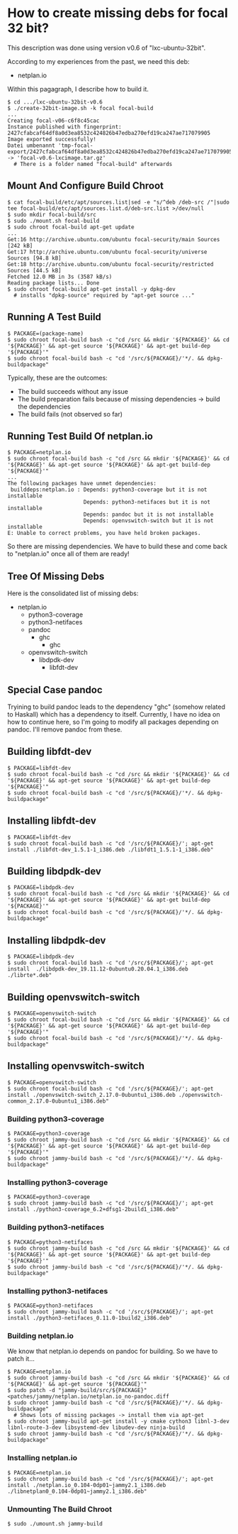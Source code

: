How to create missing debs for focal 32 bit?
============================================

This description was done using version v0.6
of "lxc-ubuntu-32bit".

According to my experiences from the past, we need this deb:

- netplan.io

Within this pagagraph, I describe how to build it.

```
$ cd .../lxc-ubuntu-32bit-v0.6
$ ./create-32bit-image.sh -k focal focal-build
...
Creating focal-v06-c6f8c45cac
Instance published with fingerprint: 2427cfabcaf64df8a0d3ea8532c424826b47edba270efd19ca247ae717079905
Image exported successfully!           
Datei umbenannt 'tmp-focal-export/2427cfabcaf64df8a0d3ea8532c424826b47edba270efd19ca247ae717079905.tar.gz' -> 'focal-v0.6-lxcimage.tar.gz'
  # There is a folder named "focal-build" afterwards
```

## Mount And Configure Build Chroot

```
$ cat focal-build/etc/apt/sources.list|sed -e "s/^deb /deb-src /"|sudo tee focal-build/etc/apt/sources.list.d/deb-src.list >/dev/null
$ sudo mkdir focal-build/src
$ sudo ./mount.sh focal-build
$ sudo chroot focal-build apt-get update
...
Get:16 http://archive.ubuntu.com/ubuntu focal-security/main Sources [242 kB]
Get:17 http://archive.ubuntu.com/ubuntu focal-security/universe Sources [94.8 kB]
Get:18 http://archive.ubuntu.com/ubuntu focal-security/restricted Sources [44.5 kB]
Fetched 12.0 MB in 3s (3587 kB/s)                       
Reading package lists... Done
$ sudo chroot focal-build apt-get install -y dpkg-dev
  # installs "dpkg-source" required by "apt-get source ..."
```

## Running A Test Build

```
$ PACKAGE=(package-name)
$ sudo chroot focal-build bash -c "cd /src && mkdir '${PACKAGE}' && cd '${PACKAGE}' && apt-get source '${PACKAGE}' && apt-get build-dep '${PACKAGE}'"
$ sudo chroot focal-build bash -c "cd '/src/${PACKAGE}/'*/. && dpkg-buildpackage"
```

Typically, these are the outcomes:

- The build succeeds without any issue
- The build preparation fails because of missing dependencies -> build the dependencies
- The build fails (not observed so far)

## Running Test Build Of netplan.io

```
$ PACKAGE=netplan.io
$ sudo chroot focal-build bash -c "cd /src && mkdir '${PACKAGE}' && cd '${PACKAGE}' && apt-get source '${PACKAGE}' && apt-get build-dep '${PACKAGE}'"
...
The following packages have unmet dependencies:
 builddeps:netplan.io : Depends: python3-coverage but it is not installable
                        Depends: python3-netifaces but it is not installable
                        Depends: pandoc but it is not installable
                        Depends: openvswitch-switch but it is not installable
E: Unable to correct problems, you have held broken packages.
```

So there are missing dependencies. We have to build these
and come back to "netplan.io" once all of them are ready!

## Tree Of Missing Debs

Here is the consolidated list of missing debs:

- netplan.io
  - python3-coverage
  - python3-netifaces
  - pandoc
    - ghc
      - ghc
  - openvswitch-switch
    - libdpdk-dev
      - libfdt-dev

## Special Case pandoc

Tryining to build pandoc leads to the dependency "ghc" (somehow related to Haskall)
which has a dependency to itself. Currently, I have no idea on how to continue here,
so I'm going to modify all packages depending on pandoc. I'll remove pandoc from these.

## Building libfdt-dev

```
$ PACKAGE=libfdt-dev
$ sudo chroot focal-build bash -c "cd /src && mkdir '${PACKAGE}' && cd '${PACKAGE}' && apt-get source '${PACKAGE}' && apt-get build-dep '${PACKAGE}'"
$ sudo chroot focal-build bash -c "cd '/src/${PACKAGE}/'*/. && dpkg-buildpackage"
```

## Installing libfdt-dev

```
$ PACKAGE=libfdt-dev
$ sudo chroot focal-build bash -c "cd '/src/${PACKAGE}/'; apt-get install ./libfdt-dev_1.5.1-1_i386.deb ./libfdt1_1.5.1-1_i386.deb"
```

## Building libdpdk-dev

```
$ PACKAGE=libdpdk-dev
$ sudo chroot focal-build bash -c "cd /src && mkdir '${PACKAGE}' && cd '${PACKAGE}' && apt-get source '${PACKAGE}' && apt-get build-dep '${PACKAGE}'"
$ sudo chroot focal-build bash -c "cd '/src/${PACKAGE}/'*/. && dpkg-buildpackage"
```

## Installing libdpdk-dev

```
$ PACKAGE=libdpdk-dev
$ sudo chroot focal-build bash -c "cd '/src/${PACKAGE}/'; apt-get install  ./libdpdk-dev_19.11.12-0ubuntu0.20.04.1_i386.deb ./librte*.deb"
```

## Building openvswitch-switch

```
$ PACKAGE=openvswitch-switch
$ sudo chroot focal-build bash -c "cd /src && mkdir '${PACKAGE}' && cd '${PACKAGE}' && apt-get source '${PACKAGE}' && apt-get build-dep '${PACKAGE}'"
$ sudo chroot focal-build bash -c "cd '/src/${PACKAGE}/'*/. && dpkg-buildpackage"
```

## Installing openvswitch-switch

```
$ PACKAGE=openvswitch-switch
$ sudo chroot focal-build bash -c "cd '/src/${PACKAGE}/'; apt-get install ./openvswitch-switch_2.17.0-0ubuntu1_i386.deb ./openvswitch-common_2.17.0-0ubuntu1_i386.deb"
```

### Building python3-coverage

```
$ PACKAGE=python3-coverage
$ sudo chroot jammy-build bash -c "cd /src && mkdir '${PACKAGE}' && cd '${PACKAGE}' && apt-get source '${PACKAGE}' && apt-get build-dep '${PACKAGE}'"
$ sudo chroot jammy-build bash -c "cd '/src/${PACKAGE}/'*/. && dpkg-buildpackage"
```

### Installing python3-coverage

```
$ PACKAGE=python3-coverage
$ sudo chroot jammy-build bash -c "cd '/src/${PACKAGE}/'; apt-get install ./python3-coverage_6.2+dfsg1-2build1_i386.deb"
```

### Building python3-netifaces

```
$ PACKAGE=python3-netifaces
$ sudo chroot jammy-build bash -c "cd /src && mkdir '${PACKAGE}' && cd '${PACKAGE}' && apt-get source '${PACKAGE}' && apt-get build-dep '${PACKAGE}'"
$ sudo chroot jammy-build bash -c "cd '/src/${PACKAGE}/'*/. && dpkg-buildpackage"
```

### Installing python3-netifaces

```
$ PACKAGE=python3-netifaces
$ sudo chroot jammy-build bash -c "cd '/src/${PACKAGE}/'; apt-get install ./python3-netifaces_0.11.0-1build2_i386.deb"
```

### Building netplan.io

We know that netplan.io depends on pandoc for building.
So we have to patch it...

```
$ PACKAGE=netplan.io
$ sudo chroot jammy-build bash -c "cd /src && mkdir '${PACKAGE}' && cd '${PACKAGE}' && apt-get source '${PACKAGE}'"
$ sudo patch -d "jammy-build/src/${PACKAGE}" <patches/jammy/netplan.io/netplan.io_no-pandoc.diff
$ sudo chroot jammy-build bash -c "cd '/src/${PACKAGE}/'*/. && dpkg-buildpackage"
  # Shows lots of missing packages -> install them via apt-get
$ sudo chroot jammy-build apt-get install -y cmake cython3 libnl-3-dev libnl-route-3-dev libsystemd-dev libudev-dev ninja-build
$ sudo chroot jammy-build bash -c "cd '/src/${PACKAGE}/'*/. && dpkg-buildpackage"
```


### Installing netplan.io

```
$ PACKAGE=netplan.io
$ sudo chroot jammy-build bash -c "cd '/src/${PACKAGE}/'; apt-get install ./netplan.io_0.104-0dp01~jammy2.1_i386.deb ./libnetplan0_0.104-0dp01~jammy2.1_i386.deb"
```

### Unmounting The Build Chroot

```
$ sudo ./umount.sh jammy-build
```
